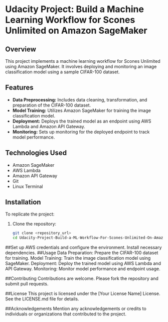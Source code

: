 # Udacity Project: Build a Machine Learning Workflow for Scones Unlimited on Amazon SageMaker

## Overview
This project implements a machine learning workflow for Scones Unlimited using Amazon SageMaker. It involves deploying and monitoring an image classification model using a sample CIFAR-100 dataset.

## Features
- **Data Preprocessing:** Includes data cleaning, transformation, and preparation of the CIFAR-100 dataset.
- **Model Training:** Utilizes Amazon SageMaker for training the image classification model.
- **Deployment:** Deploys the trained model as an endpoint using AWS Lambda and Amazon API Gateway.
- **Monitoring:** Sets up monitoring for the deployed endpoint to track model performance.

## Technologies Used
- Amazon SageMaker
- AWS Lambda
- Amazon API Gateway
- Git
- Linux Terminal

## Installation
To replicate the project:
1. Clone the repository:
   ```bash
   git clone <repository_url>
   cd Udacity-Project-Build-a-ML-Workflow-For-Scones-Unlimited-On-Amazon-SageMaker
##Set up AWS credentials and configure the environment.
Install necessary dependencies.
##Usage
Data Preparation: Prepare the CIFAR-100 dataset for training.
Model Training: Train the image classification model using SageMaker.
Deployment: Deploy the trained model using AWS Lambda and API Gateway.
Monitoring: Monitor model performance and endpoint usage.

##Contributing
Contributions are welcome. Please fork the repository and submit pull requests.

##License
This project is licensed under the [Your License Name] License. See the LICENSE.md file for details.

##Acknowledgements
Mention any acknowledgements or credits to individuals or organizations that contributed to the project.
